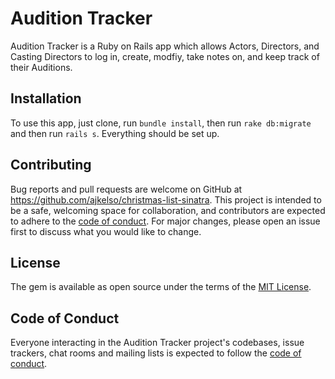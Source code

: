# Audition Tracker

Audition Tracker is a Ruby on Rails app which allows Actors, Directors, and Casting Directors to log in, create, modfiy, take notes on, and keep track of their Auditions.

## Installation

To use this app, just clone, run `bundle install`, then run `rake db:migrate` and then run `rails s`.
Everything should be set up.

## Contributing

Bug reports and pull requests are welcome on GitHub at https://github.com/ajkelso/christmas-list-sinatra. This project is intended to be a safe, welcoming space for collaboration, and contributors are expected to adhere to the [code of conduct](https://github.com/ajkelso/christmas-list-sinatra/blob/master/CODE_OF_CONDUCT.md). For major changes, please open an issue first to discuss what you would like to change.

## License

The gem is available as open source under the terms of the [MIT License](https://opensource.org/licenses/MIT).

## Code of Conduct

Everyone interacting in the Audition Tracker project's codebases, issue trackers, chat rooms and mailing lists is expected to follow the [code of conduct](https://github.com/ajkelso/audition/blob/master/CODE_OF_CONDUCT.md).

